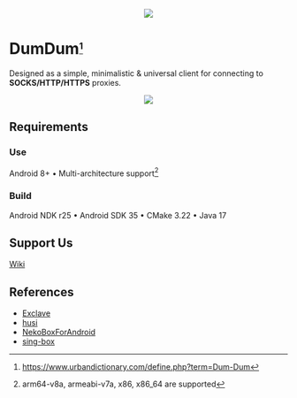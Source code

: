 <p align="center"><img src="https://img.shields.io/github/downloads/Project-Mandarin/DumDum/total?style=flat-square&logo=betfair&logoColor=white&label=Downloads"></p>

# DumDum<sub><sup>[^1]</sup></sub>
Designed as a simple, minimalistic & universal client for connecting to **SOCKS/HTTP/HTTPS** proxies.

<p align="center"><img src="https://www.dropbox.com/scl/fi/xolqv1ghemjmjt93tkyhp/dumdum.gif?rlkey=81l3q6omxp930wofy518bs6c7&st=sahbyzlm&raw=1"></p>

## Requirements

### Use
Android 8+ • Multi-architecture support[^2]

### Build
Android NDK r25 • Android SDK 35 • CMake 3.22 • Java 17

## Support Us
[Wiki](https://github.com/Project-Mandarin/DumDum/wiki/Support-Us)

## References
- [Exclave](https://github.com/dyhkwong/Exclave)
- [husi](https://github.com/xchacha20-poly1305/husi) 
- [NekoBoxForAndroid](https://github.com/MatsuriDayo/NekoBoxForAndroid)
- [sing-box](https://github.com/SagerNet/sing-box)

[^1]: https://www.urbandictionary.com/define.php?term=Dum-Dum
[^2]: arm64-v8a, armeabi-v7a, x86, x86_64 are supported
